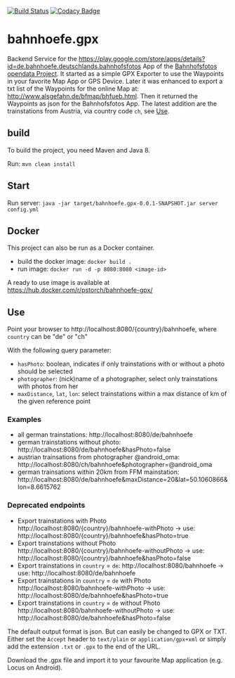 [![Build Status](https://travis-ci.org/pstorch/bahnhoefe.gpx.svg?branch=master)](https://travis-ci.org/pstorch/bahnhoefe.gpx) [![Codacy Badge](https://api.codacy.com/project/badge/Grade/e9be06b4e9944de1a24a37e3b26d3051)](https://www.codacy.com/app/peter-storch/bahnhoefe-gpx?utm_source=github.com&amp;utm_medium=referral&amp;utm_content=pstorch/bahnhoefe.gpx&amp;utm_campaign=Badge_Grade)

# bahnhoefe.gpx
Backend Service for the https://play.google.com/store/apps/details?id=de.bahnhoefe.deutschlands.bahnhofsfotos App of the [Bahnhofsfotos opendata Project](http://www.deutschlands-bahnhoefe.de/).
It started as a simple GPX Exporter to use the Waypoints in your favorite Map App or GPS Device.
Later it was enhanced to export a txt list of the Waypoints for the online Map at: http://www.alsgefahn.de/bfmap/bhfueb.html.
Then it returned the Waypoints as json for the Bahnhofsfotos App.
The latest addition are the trainstations from Austria, via country code `ch`, see [Use](#use).

## build
To build the project, you need Maven and Java 8.

Run:
```mvn clean install```

## Start
Run server:
```java -jar target/bahnhoefe.gpx-0.0.1-SNAPSHOT.jar server config.yml```

## Docker
This project can also be run as a Docker container.

- build the docker image: 
  ```docker build .```
- run image: 
  ```docker run -d -p 8080:8080 <image-id>```
  
A ready to use image is available at https://hub.docker.com/r/pstorch/bahnhoefe-gpx/

## Use
Point your browser to http://localhost:8080/{country}/bahnhoefe, where `country` can be "de" or "ch"

With the following query parameter:
- `hasPhoto`: boolean, indicates if only trainstations with or without a photo should be selected
- `photographer`: (nick)name of a photographer, select only trainstations with photos from her
- `maxDistance`, `lat`, `lon`: select trainstations within a max distance of km of the given reference point

### Examples
- all german trainstations: http://localhost:8080/de/bahnhoefe
- german trainstations without photo: http://localhost:8080/de/bahnhoefe&hasPhoto=false
- austrian trainsations from photographer @android_oma: http://localhost:8080/ch/bahnhoefe&photographer=@android_oma
- german trainsations within 20km from FFM mainstation: http://localhost:8080/de/bahnhoefe&maxDistance=20&lat=50.1060866&lon=8.6615762

### Deprecated endpoints
- Export trainstations with Photo
  http://localhost:8080/{country}/bahnhoefe-withPhoto -> use: http://localhost:8080/{country}/bahnhoefe&hasPhoto=true
- Export trainstations without Photo
  http://localhost:8080/{country}/bahnhoefe-withoutPhoto -> use: http://localhost:8080/{country}/bahnhoefe&hasPhoto=false
- Export trainstations in `country` = `de`:
  http://localhost:8080/bahnhoefe -> use: http://localhost:8080/de/bahnhoefe
- Export trainstations in `country` = `de` with Photo
  http://localhost:8080/bahnhoefe-withPhoto -> use: http://localhost:8080/de/bahnhoefe&hasPhoto=true
- Export trainstations in `country` = `de` without Photo
  http://localhost:8080/bahnhoefe-withoutPhoto -> use: http://localhost:8080/de/bahnhoefe&hasPhoto=false

The default output format is json. But can easily be changed to GPX or TXT. Either set the `Accept` header to `text/plain` or `application/gpx+xml` or simply add the extension `.txt` or `.gpx` to the end of the URL.

Download the .gpx file and import it to your favourite Map application (e.g. Locus on Android).
